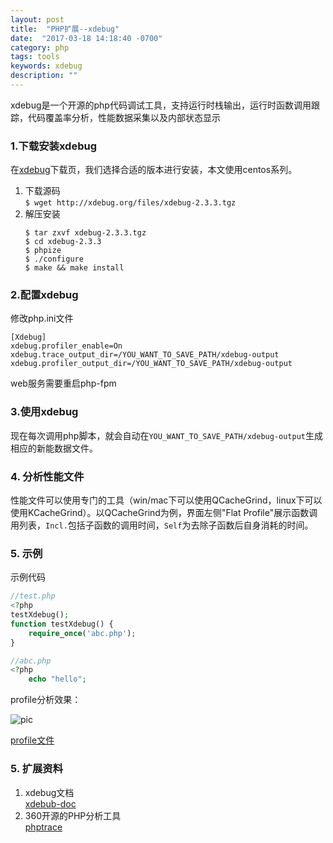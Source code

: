 ```yaml
---
layout: post
title:  "PHP扩展--xdebug"
date:  "2017-03-18 14:18:40 -0700"
category: php
tags: tools
keywords: xdebug
description: ""
---
```


xdebug是一个开源的php代码调试工具，支持运行时栈输出，运行时函数调用跟踪，代码覆盖率分析，性能数据采集以及内部状态显示
### 1.下载安装xdebug  
在[xdebug](http://xdebug.org/download.php)下载页，我们选择合适的版本进行安装，本文使用centos系列。  
1. 下载源码  
    `$ wget http://xdebug.org/files/xdebug-2.3.3.tgz`
2. 解压安装  
    ```
    $ tar zxvf xdebug-2.3.3.tgz
    $ cd xdebug-2.3.3
    $ phpize
    $ ./configure
    $ make && make install
    ```

### 2.配置xdebug  
修改php.ini文件
```
[Xdebug]
xdebug.profiler_enable=On
xdebug.trace_output_dir=/YOU_WANT_TO_SAVE_PATH/xdebug-output
xdebug.profiler_output_dir=/YOU_WANT_TO_SAVE_PATH/xdebug-output 
```
web服务需要重启php-fpm

### 3.使用xdebug  
现在每次调用php脚本，就会自动在`YOU_WANT_TO_SAVE_PATH/xdebug-output`生成相应的新能数据文件。

### 4. 分析性能文件  
性能文件可以使用专门的工具（win/mac下可以使用QCacheGrind，linux下可以使用KCacheGrind）。以QCacheGrind为例，界面左侧"Flat Profile"展示函数调用列表，`Incl.`包括子函数的调用时间，`Self`为去除子函数后自身消耗的时间。  

### 5. 示例  

示例代码
``` php  
//test.php
<?php 
testXdebug(); 
function testXdebug() { 
    require_once('abc.php'); 
}

//abc.php
<?php
    echo "hello";

```  

profile分析效果：

![pic](https://gongmh.github.io/source/blog/pic/xdebug.png)  

[profile文件](https://gongmh.github.io/source/blog/file/cachegrind.out.27457)


### 5. 扩展资料
1. xdebug文档  
    [xdebub-doc](https://xdebug.org/docs/index.php?action=profiler)
2. 360开源的PHP分析工具  
    [phptrace](https://github.com/Qihoo360/phptrace/blob/master/README_ZH.md)
               
               
               
